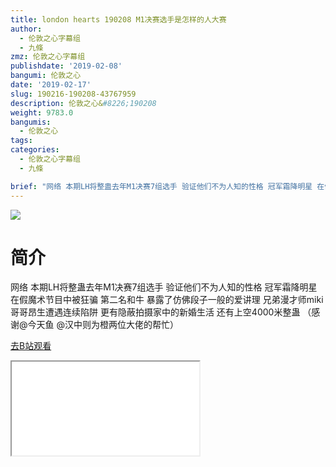 ```yaml
---
title: london hearts 190208 M1决赛选手是怎样的人大赛
author:
  - 伦敦之心字幕组
  - 九條
zmz: 伦敦之心字幕组
publishdate: '2019-02-08'
bangumi: 伦敦之心
date: '2019-02-17'
slug: 190216-190208-43767959
description: 伦敦之心&#8226;190208
weight: 9783.0
bangumis:
  - 伦敦之心
tags:
categories:
  - 伦敦之心字幕组
  - 九條

brief: "网络 本期LH将整蛊去年M1决赛7组选手 验证他们不为人知的性格 冠军霜降明星 在假魔术节目中被狂骗 第二名和牛 暴露了仿佛段子一般的爱讲理 兄弟漫才师miki 哥哥昂生遭遇连续陷阱 更有隐蔽拍摄家中的新婚生活 还有上空4000米整蛊 （感谢@今天鱼 @汉中则为橙两位大佬的帮忙）"
---
```

![](https://i.imgur.com/gQNNMQp.jpg)
# 简介  
网络
本期LH将整蛊去年M1决赛7组选手 验证他们不为人知的性格 冠军霜降明星 在假魔术节目中被狂骗 第二名和牛 暴露了仿佛段子一般的爱讲理 兄弟漫才师miki 哥哥昂生遭遇连续陷阱 更有隐蔽拍摄家中的新婚生活 还有上空4000米整蛊 （感谢@今天鱼 @汉中则为橙两位大佬的帮忙）  

[去B站观看](https://www.bilibili.com/video/av43767959/)
<div class ="resp-container"><iframe class="testiframe" src="//player.bilibili.com/player.html?aid=43767959"", scrolling="no", allowfullscreen="true" > </iframe></div> 
